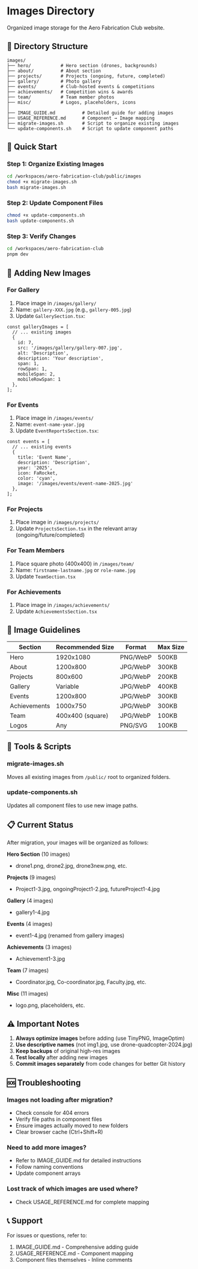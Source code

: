# Images Directory

Organized image storage for the Aero Fabrication Club website.

## 📁 Directory Structure

```
images/
├── hero/           # Hero section (drones, backgrounds)
├── about/          # About section
├── projects/       # Projects (ongoing, future, completed)
├── gallery/        # Photo gallery
├── events/         # Club-hosted events & competitions
├── achievements/   # Competition wins & awards
├── team/           # Team member photos
├── misc/           # Logos, placeholders, icons
│
├── IMAGE_GUIDE.md          # Detailed guide for adding images
├── USAGE_REFERENCE.md      # Component → Image mapping
├── migrate-images.sh       # Script to organize existing images
└── update-components.sh    # Script to update component paths
```

## 🚀 Quick Start

### Step 1: Organize Existing Images
```bash
cd /workspaces/aero-fabrication-club/public/images
chmod +x migrate-images.sh
bash migrate-images.sh
```

### Step 2: Update Component Files
```bash
chmod +x update-components.sh
bash update-components.sh
```

### Step 3: Verify Changes
```bash
cd /workspaces/aero-fabrication-club
pnpm dev
```

## 📝 Adding New Images

### For Gallery
1. Place image in `/images/gallery/`
2. Name: `gallery-XXX.jpg` (e.g., `gallery-005.jpg`)
3. Update `GallerySection.tsx`:
```tsx
const galleryImages = [
  // ... existing images
  { 
    id: 7, 
    src: '/images/gallery/gallery-007.jpg', 
    alt: 'Description', 
    description: 'Your description',
    span: 1, 
    rowSpan: 1,
    mobileSpan: 2,
    mobileRowSpan: 1
  },
];
```

### For Events
1. Place image in `/images/events/`
2. Name: `event-name-year.jpg`
3. Update `EventReportsSection.tsx`:
```tsx
const events = [
  // ... existing events
  {
    title: 'Event Name',
    description: 'Description',
    year: '2025',
    icon: FaRocket,
    color: 'cyan',
    image: '/images/events/event-name-2025.jpg'
  },
];
```

### For Projects
1. Place image in `/images/projects/`
2. Update `ProjectsSection.tsx` in the relevant array (ongoing/future/completed)

### For Team Members
1. Place square photo (400x400) in `/images/team/`
2. Name: `firstname-lastname.jpg` or `role-name.jpg`
3. Update `TeamSection.tsx`

### For Achievements
1. Place image in `/images/achievements/`
2. Update `AchievementsSection.tsx`

## 🎨 Image Guidelines

| Section | Recommended Size | Format | Max Size |
|---------|-----------------|--------|----------|
| Hero | 1920x1080 | PNG/WebP | 500KB |
| About | 1200x800 | JPG/WebP | 300KB |
| Projects | 800x600 | JPG/WebP | 200KB |
| Gallery | Variable | JPG/WebP | 400KB |
| Events | 1200x800 | JPG/WebP | 300KB |
| Achievements | 1000x750 | JPG/WebP | 300KB |
| Team | 400x400 (square) | JPG/WebP | 100KB |
| Logos | Any | PNG/SVG | 100KB |

## 🔧 Tools & Scripts

### migrate-images.sh
Moves all existing images from `/public/` root to organized folders.

### update-components.sh
Updates all component files to use new image paths.

## 📋 Current Status

After migration, your images will be organized as follows:

**Hero Section** (10 images)
- drone1.png, drone2.jpg, drone3new.png, etc.

**Projects** (9 images)
- Project1-3.jpg, ongoingProject1-2.jpg, futureProject1-4.jpg

**Gallery** (4 images)
- gallery1-4.jpg

**Events** (4 images)
- event1-4.jpg (renamed from gallery images)

**Achievements** (3 images)
- Achievement1-3.jpg

**Team** (7 images)
- Coordinator.jpg, Co-coordinator.jpg, Faculty.jpg, etc.

**Misc** (11 images)
- logo.png, placeholders, etc.

## ⚠️ Important Notes

1. **Always optimize images** before adding (use TinyPNG, ImageOptim)
2. **Use descriptive names** (not img1.jpg, use drone-quadcopter-2024.jpg)
3. **Keep backups** of original high-res images
4. **Test locally** after adding new images
5. **Commit images separately** from code changes for better Git history

## 🆘 Troubleshooting

### Images not loading after migration?
- Check console for 404 errors
- Verify file paths in component files
- Ensure images actually moved to new folders
- Clear browser cache (Ctrl+Shift+R)

### Need to add more images?
- Refer to IMAGE_GUIDE.md for detailed instructions
- Follow naming conventions
- Update component arrays

### Lost track of which images are used where?
- Check USAGE_REFERENCE.md for complete mapping

## 📞 Support

For issues or questions, refer to:
1. IMAGE_GUIDE.md - Comprehensive adding guide
2. USAGE_REFERENCE.md - Component mapping
3. Component files themselves - Inline comments
